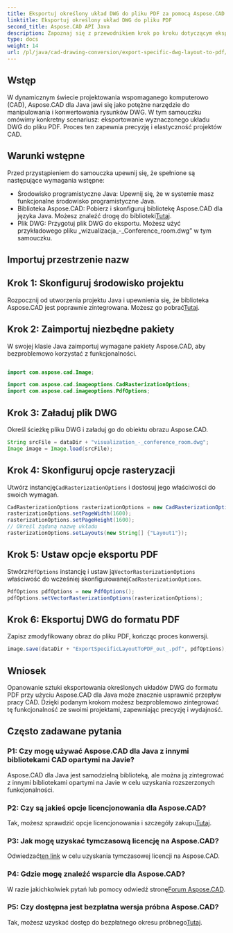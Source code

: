 ```yaml
---
title: Eksportuj określony układ DWG do pliku PDF za pomocą Aspose.CAD dla Java
linktitle: Eksportuj określony układ DWG do pliku PDF
second_title: Aspose.CAD API Java
description: Zapoznaj się z przewodnikiem krok po kroku dotyczącym eksportowania określonych układów DWG do formatu PDF przy użyciu Aspose.CAD dla Java. Zoptymalizuj przepływ pracy CAD bez wysiłku.
type: docs
weight: 14
url: /pl/java/cad-drawing-conversion/export-specific-dwg-layout-to-pdf/
---
```

## Wstęp

W dynamicznym świecie projektowania wspomaganego komputerowo (CAD), Aspose.CAD dla Java jawi się jako potężne narzędzie do manipulowania i konwertowania rysunków DWG. W tym samouczku omówimy konkretny scenariusz: eksportowanie wyznaczonego układu DWG do pliku PDF. Proces ten zapewnia precyzję i elastyczność projektów CAD.

## Warunki wstępne

Przed przystąpieniem do samouczka upewnij się, że spełnione są następujące wymagania wstępne:

- Środowisko programistyczne Java: Upewnij się, że w systemie masz funkcjonalne środowisko programistyczne Java.
-  Biblioteka Aspose.CAD: Pobierz i skonfiguruj bibliotekę Aspose.CAD dla języka Java. Możesz znaleźć drogę do biblioteki[Tutaj](https://releases.aspose.com/cad/java/).
- Plik DWG: Przygotuj plik DWG do eksportu. Możesz użyć przykładowego pliku „wizualizacja_-_Conference_room.dwg” w tym samouczku.

## Importuj przestrzenie nazw

## Krok 1: Skonfiguruj środowisko projektu

Rozpocznij od utworzenia projektu Java i upewnienia się, że biblioteka Aspose.CAD jest poprawnie zintegrowana. Możesz go pobrać[Tutaj](https://releases.aspose.com/cad/java/).

## Krok 2: Zaimportuj niezbędne pakiety

W swojej klasie Java zaimportuj wymagane pakiety Aspose.CAD, aby bezproblemowo korzystać z funkcjonalności.

```java

import com.aspose.cad.Image;

import com.aspose.cad.imageoptions.CadRasterizationOptions;
import com.aspose.cad.imageoptions.PdfOptions;
```

## Krok 3: Załaduj plik DWG

Określ ścieżkę pliku DWG i załaduj go do obiektu obrazu Aspose.CAD.

```java
String srcFile = dataDir + "visualization_-_conference_room.dwg";
Image image = Image.load(srcFile);
```

## Krok 4: Skonfiguruj opcje rasteryzacji

 Utwórz instancję`CadRasterizationOptions` i dostosuj jego właściwości do swoich wymagań.

```java
CadRasterizationOptions rasterizationOptions = new CadRasterizationOptions();
rasterizationOptions.setPageWidth(1600);
rasterizationOptions.setPageHeight(1600);
// Określ żądaną nazwę układu
rasterizationOptions.setLayouts(new String[] {"Layout1"});
```

## Krok 5: Ustaw opcje eksportu PDF

 Stwórz`PdfOptions` instancję i ustaw ją`VectorRasterizationOptions` właściwość do wcześniej skonfigurowanej`CadRasterizationOptions`.

```java
PdfOptions pdfOptions = new PdfOptions();
pdfOptions.setVectorRasterizationOptions(rasterizationOptions);
```

## Krok 6: Eksportuj DWG do formatu PDF

Zapisz zmodyfikowany obraz do pliku PDF, kończąc proces konwersji.

```java
image.save(dataDir + "ExportSpecificLayoutToPDF_out_.pdf", pdfOptions);
```

## Wniosek

Opanowanie sztuki eksportowania określonych układów DWG do formatu PDF przy użyciu Aspose.CAD dla Java może znacznie usprawnić przepływ pracy CAD. Dzięki podanym krokom możesz bezproblemowo zintegrować tę funkcjonalność ze swoimi projektami, zapewniając precyzję i wydajność.

## Często zadawane pytania

### P1: Czy mogę używać Aspose.CAD dla Java z innymi bibliotekami CAD opartymi na Javie?

Aspose.CAD dla Java jest samodzielną biblioteką, ale można ją zintegrować z innymi bibliotekami opartymi na Javie w celu uzyskania rozszerzonych funkcjonalności.

### P2: Czy są jakieś opcje licencjonowania dla Aspose.CAD?

 Tak, możesz sprawdzić opcje licencjonowania i szczegóły zakupu[Tutaj](https://purchase.aspose.com/buy).

### P3: Jak mogę uzyskać tymczasową licencję na Aspose.CAD?

 Odwiedzać[ten link](https://purchase.aspose.com/temporary-license/) w celu uzyskania tymczasowej licencji na Aspose.CAD.

### P4: Gdzie mogę znaleźć wsparcie dla Aspose.CAD?

 W razie jakichkolwiek pytań lub pomocy odwiedź stronę[Forum Aspose.CAD](https://forum.aspose.com/c/cad/19).

### P5: Czy dostępna jest bezpłatna wersja próbna Aspose.CAD?

 Tak, możesz uzyskać dostęp do bezpłatnego okresu próbnego[Tutaj](https://releases.aspose.com/).